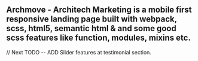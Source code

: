 ## Archmove - Architech Marketing is a mobile first responsive landing page built with webpack, scss, html5, semantic html & and some good scss features like function, modules, mixins etc.

// Next TODO -- ADD Slider features at testimonial section.
